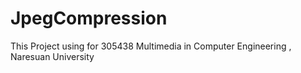 # JpegCompression
This Project using for 305438   Multimedia in Computer Engineering , Naresuan University
